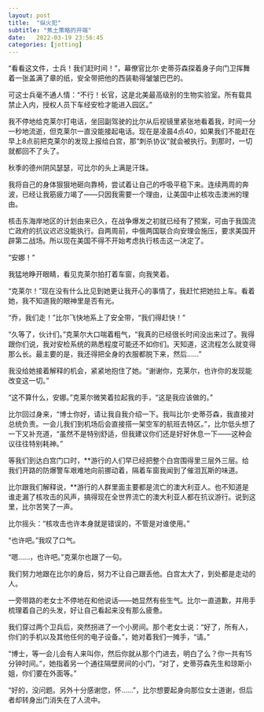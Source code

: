 ```yaml
---
layout: post
title:  "纵火犯"
subtitle: "焦土策略的开端"
date:   2022-03-19 23:56:45
categories: [jotting]
---
```


“看看这文件，士兵！我们赶时间！”，幕僚官比尔·史蒂芬森探着身子向门卫挥舞着一张盖满了章的纸，安全带把他的西装勒得皱皱巴巴的。

可这士兵毫不通人情：“不行！长官，这是北美最高级别的生物实验室。所有载具禁止入内，授权人员下车经安检才能进入园区。”

我不停地给克莱尔打电话，坐回副驾驶的比尔从后视镜里紧张地看着我，时间一分一秒地流逝，但克莱尔一直没能接起电话。现在是凌晨4点40，如果我们不能赶在早上8点前把克莱尔的发现上报给白宫，那“刺杀协议”就会被执行。到那时，一切就都回不了头了。

秋季的德州阴风瑟瑟，可比尔的头上满是汗珠。

我将自己的身体狠狠地砸向靠椅，尝试着让自己的呼吸平稳下来。连续两周的奔波，已经让我筋疲力竭了——只因我需要一个理由，让美国中止核攻击澳洲的理由。

核击东海岸地区的计划由来已久，在战争爆发之初就已经有了预案，可由于我国流亡政府的抗议迟迟没能执行。自两周前，中俄两国联合向安理会施压，要求美国开辟第二战场。所以现在美国不得不开始考虑执行核击这一决定了。


“安娜！”

我猛地睁开眼睛，看见克莱尔拍打着车窗，向我笑着。

“克莱尔！”现在没有什么比见到她更让我开心的事情了，我赶忙把她拉上车。看着她，我不知道我的眼神里是否有光。

“乔，我们走！”比尔飞快地系上了安全带，“我们得赶快！”


“久等了，伙计们。”克莱尔大口喘着粗气，“我真的已经很长时间没出来过了。我得跟你们说，我对安检系统的熟悉程度可能还不如你们。天知道，这流程怎么就变得那么长。最主要的是，我还得把全身的衣服都脱下来，然后……”

我没给她接着解释的机会，紧紧地抱住了她。“谢谢你，克莱尔，也许你的发现能改变这一切。”

“这不算什么，安娜。”克莱尔微笑着拉起我的手，“这是我应该做的。”

比尔回过身来，“博士你好，请让我自我介绍一下。我叫比尔·史蒂芬森，我直接对总统负责。一会儿我们到机场后会直接搭一架空军的航班去特区。”，比尔低头想了一下又补充道，“虽然不是特别舒适，但我建议你们还是好好休息一下——这种会议往往特别耗神。”




等我们到达白宫门口时，**游行的人们早已经把整个白宫围得里三层外三层。给我们开路的防爆警车艰难地向前挪动着，隔着车窗我闻到了催泪瓦斯的味道。

比尔跟我们解释说，**游行的人群里面主要都是流亡的澳大利亚人。也不知道是谁走漏了核攻击的风声，搞得现在全世界流亡的澳大利亚人都在抗议游行。说到这里，比尔苦笑了一声。

比尔摇头：“核攻击也许本身就是错误的，不管是对谁使用。”

“也许吧。”我叹了口气。

“嗯……，也许吧。”克莱尔也跟了一句。



我们努力地跟在比尔的身后，努力不让自己跟丢他。白宫太大了，到处都是走动的人。

一旁带路的老女士不停地在和他说话——她显然有些生气。比尔一直道歉，并用手梳理着自己的头发，好让自己看起来没有那么疲惫。

我们穿过两个卫兵后，突然拐进了一个小房间。那个老女士说：“好了，所有人，你们的手机以及其他任何的电子设备。”，她对着我们一摊手，“请。”

“博士，等一会儿会有人来叫你，然后你就从那个门进去，明白了么？你一共有15分钟时间。”，她指着另一个通往隔壁房间的小门，“对了，史蒂芬森先生和琼斯小姐，你们要在外面等。”

“好的，没问题。另外十分感谢您，怀……”，比尔想要起身向那位女士道谢，但后者却转身出门消失在了人流中。